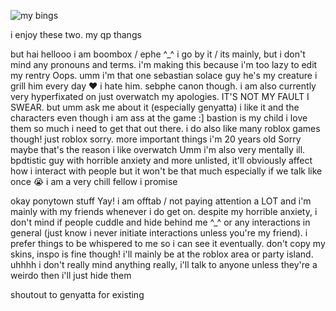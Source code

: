 ![my bings](https://github.com/user-attachments/assets/efe8a829-7c47-48ee-b702-24b161d4ec4f)

i enjoy these two. my qp thangs

but hai hellooo i am boombox / ephe ^_^ i go by it / its mainly, but i don't mind any pronouns and terms. i'm making this because i'm too lazy to edit my rentry Oops. umm i'm that one sebastian solace guy he's my creature i grill him every day :heart: i hate him. sebphe canon though. i am also currently very hyperfixated on just overwatch my apologies. IT'S NOT MY FAULT I SWEAR. but umm ask me about it (especially genyatta) i like it and the characters even though i am ass at the game :] bastion is my child i love them so much i need to get that out there. i do also like many roblox games though! just roblox sorry. more important things i'm 20 years old Sorry maybe that's the reason i like overwatch Umm i'm also very mentally ill. bpdtistic guy with horrible anxiety and more unlisted, it'll obviously affect how i interact with people but it won't be that much especially if we talk like once :sob: i am a very chill fellow i promise

okay ponytown stuff Yay! i am offtab / not paying attention a LOT and i'm mainly with my friends whenever i do get on. despite my horrible anxiety, i don't mind if people cuddle and hide behind me ^_^ or any interactions in general (just know i never initiate interactions unless you're my friend). i prefer things to be whispered to me so i can see it eventually. don't copy my skins, inspo is fine though! i'll mainly be at the roblox area or party island. uhhhh i don't really mind anything really, i'll talk to anyone unless they're a weirdo then i'll just hide them

shoutout to genyatta for existing

